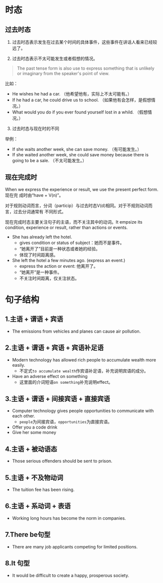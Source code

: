 # 时态

## 过去时态

1. 过去时态表示发生在过去某个时间的具体事件，这些事件在讲话人看来已经较远了。

2. 过去时态表示不太可能发生或者假想的情况。

> The past tense form is also use to express something that is unlikely or imaginary
from the speaker's point of view.

比如：

- He wishes he had a car. （他希望他有，实际上不太可能有。）
- If he had a car, he could drive us to school. （如果他有会怎样，是假想情况。）
- What would you do if you ever found yourself lost in a whild. （假想情况。）

3. 过去时态与现在时的不同

举例：

- If she waits another week, she can save money. （有可能发生。）
- If she waited another week, she could save money because there is going to be
a sale. （不太可能发生。）


## 现在完成时

When we express the experience or result, we use the present perfect form. 现在完
成时由“have + V(n)”。

对于规则动词而言，分词（particip）与过去时态V(d)相同。对于不规则动词而言，过去分词通常有
不同形式。

现在完成时态主要关注句子的主语，而不关注其中的动词。It empsize its condition, experience
or result, rather than actions or events.

- She has already left the hotel.
  - gives condition or status of subject：她而不是事件。
  - “她离开了”目前是一种状态或者她的经验。
  - 体现了时间距离感。
- She left the hotel a few minutes ago. (express an event.)
  - express the action or event: 他离开了。
  - “她离开”是一种事件。
  - 不关注时间距离，仅关注状态。

# 句子结构

## 1.主语 + 谓语 + 宾语

- The emissions from vehicles and planes can cause air pollution.

## 2.主语 + 谓语 + 宾语 + 宾语补足语

- Modern technology has allowed rich people to accumulate wealth more easily.
  - 不定式`to accumulate wealth`作宾语补足语，补充说明宾语的成分。
- Have an adverse effect on something
  - 这里面的介词短语`on something`补充说明effect。

## 3.主语 + 谓语 + 间接宾语 + 直接宾语

- Computer technology gives people opportunities to communicate with each other.
  - `people`为间接宾语，`opportunities`为直接宾语。
- Offer you a code drink
- Give her some money

## 4.主语 + 被动语态

- Those serious offenders should be sent to prison.

## 5.主语 + 不及物动词

- The tuition fee has been rising.

## 6.主语 + 系动词 + 表语

- Working long hours has become the norm in companies.

## 7.There be句型

- There are many job applicants competing for limited positions.

## 8.It 句型

- It would be difficult to create a happy, prosperous society.
